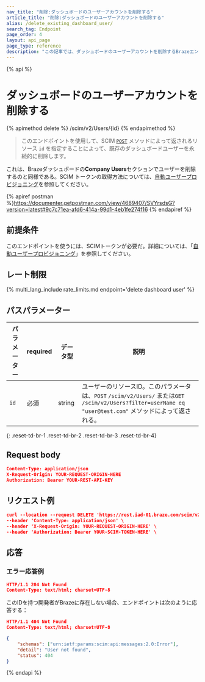 ```yaml
---
nav_title: "削除:ダッシュボードのユーザーアカウントを削除する"
article_title: "削除:ダッシュボードのユーザーアカウントを削除する"
alias: /delete_existing_dashboard_user/
search_tag: Endpoint
page_order: 4
layout: api_page
page_type: reference
description: "この記事では、ダッシュボードのユーザーアカウントを削除するBrazeエンドポイントの詳細について概説する。"
---
```


{% api %}
# ダッシュボードのユーザーアカウントを削除する
{% apimethod delete %}
/scim/v2/Users/{id}
{% endapimethod %}

> このエンドポイントを使用して、SCIM [`POST`]({{site.baseurl}}/scim/post_create_user_account/) メソッドによって返されるリソース `id` を指定することによって、既存のダッシュボードユーザーを永続的に削除します。 

これは、Brazeダッシュボードの**Company Users**セクションでユーザーを削除するのと同様である。SCIM トークンの取得方法については、[自動ユーザープロビジョニング]({{site.baseurl}}/scim/automated_user_provisioning/)を参照してください。

{% apiref postman %}https://documenter.getpostman.com/view/4689407/SVYrsdsG?version=latest#9c7c71ea-afd6-414a-99d1-4eb1fe274f16 {% endapiref %}

## 前提条件

このエンドポイントを使うには、SCIMトークンが必要だ。詳細については、「[自動ユーザープロビジョニング]({{site.baseurl}}/scim/automated_user_provisioning/)」を参照してください。

## レート制限

{% multi_lang_include rate_limits.md endpoint='delete dashboard user' %}

## パスパラメーター

| パラメーター | required | データ型 | 説明 |
|---|---|---|---|
| `id` | 必須 | string | ユーザーのリソースID。このパラメータは、`POST` `/scim/v2/Users/` または`GET`  `/scim/v2/Users?filter=userName eq "user@test.com"` メソッドによって返される。 |
{: .reset-td-br-1 .reset-td-br-2 .reset-td-br-3 .reset-td-br-4}

## Request body

```json
Content-Type: application/json
X-Request-Origin: YOUR-REQUEST-ORIGIN-HERE
Authorization: Bearer YOUR-REST-API-KEY
```

## リクエスト例
```json
curl --location --request DELETE 'https://rest.iad-01.braze.com/scim/v2/Users/dfa245b7-24195aec-887bb3ad-602b3340' \
--header 'Content-Type: application/json' \
--header 'X-Request-Origin: YOUR-REQUEST-ORIGIN-HERE' \
--header 'Authorization: Bearer YOUR-SCIM-TOKEN-HERE' \
```

## 応答

### エラー応答例

```json
HTTP/1.1 204 Not Found
Content-Type: text/html; charset=UTF-8
```

このIDを持つ開発者がBrazeに存在しない場合、エンドポイントは次のように応答する：
```json
HTTP/1.1 404 Not Found
Content-Type: text/html; charset=UTF-8

{
    "schemas": ["urn:ietf:params:scim:api:messages:2.0:Error"],
    "detail": "User not found",
    "status": 404
}
```
{% endapi %}
